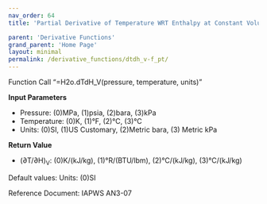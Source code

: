 ```yaml
---
nav_order: 64
title: 'Partial Derivative of Temperature WRT Enthalpy at Constant Volume f(P, T)'

parent: 'Derivative Functions'
grand_parent: 'Home Page'
layout: minimal
permalink: /derivative_functions/dtdh_v-f_pt/
---
```


Function Call “=H2o.dTdH\_V(pressure, temperature, units)”

**Input Parameters**

- Pressure: (0)MPa, (1)psia, (2)bara, (3)kPa
- Temperature: (0)K, (1)°F, (2)°C, (3)°C
- Units: (0)SI, (1)US Customary, (2)Metric bara, (3) Metric kPa

**Return Value**

- (∂T/∂H)<sub>V</sub>: (0)K/(kJ/kg), (1)°R/(BTU/lbm), (2)°C/(kJ/kg), (3)°C/(kJ/kg)

Default values: Units: (0)SI

Reference Document: IAPWS AN3-07